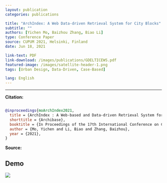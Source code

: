 ```yaml
---
layout: publication
categories: publications

title: "ArchIndex: A Web Data-driven Retrieval System for City Blocks"
subtitle: ""
authors: [Yichen Mo, Baizhou Zhang, Biao Li]
type: Conference Paper
source: CUPUM 2021, Helsinki, Finland
date: Jun 18, 2021

link-text: PDF
link-download: /images/publications/GDELTICEWS.pdf
featured-image: /images/satellite-header-1.png
tags: [Urban Design, Data-Driven, Case-Based]

lang: English
---
```


---
**Citation:**

``` bib

@inproceedings{moArchIndex2021,
  title = {ArchIndex : A Web-based and Data-driven Retrieval System for City Blocks},
  shorttitle = {Archibase},
  booktitle = {In Proceedings of the 17th International Conference on Computational Urban Planning and Urban Management (CUPUM)},
  author = {Mo, Yichen and Li, Biao and Zhang, Baizhou},
  year = {2021},
}

``` 

**Source:**


## Demo

![](https://archialgo-com-sources.oss-cn-hangzhou.aliyuncs.com/images/202301161414477.gif)
